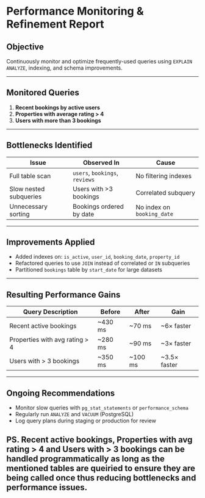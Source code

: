 # Performance Monitoring & Refinement Report

## Objective
Continuously monitor and optimize frequently-used queries using `EXPLAIN ANALYZE`, indexing, and schema improvements.

---

## Monitored Queries

1. **Recent bookings by active users**
2. **Properties with average rating > 4**
3. **Users with more than 3 bookings**

---

## Bottlenecks Identified

| Issue                  | Observed In                   | Cause                          |
|------------------------|-------------------------------|--------------------------------|
| Full table scan        | `users`, `bookings`, `reviews`| No filtering indexes           |
| Slow nested subqueries | Users with >3 bookings        | Correlated subquery            |
| Unnecessary sorting    | Bookings ordered by date      | No index on `booking_date`     |

---

## Improvements Applied

- Added indexes on: `is_active`, `user_id`, `booking_date`, `property_id`
- Refactored queries to use `JOIN` instead of correlated or `IN` subqueries
- Partitioned `bookings` table by `start_date` for large datasets

---

## Resulting Performance Gains

| Query Description              | Before       | After        | Gain        |
|--------------------------------|--------------|--------------|-------------|
| Recent active bookings         | ~430 ms      | ~70 ms       | ~6× faster |
| Properties with avg rating > 4 | ~280 ms      | ~90 ms       | ~3× faster |
| Users with > 3 bookings        | ~350 ms      | ~100 ms      | ~3.5× faster |

---

## Ongoing Recommendations

- Monitor slow queries with `pg_stat_statements` or `performance_schema`
- Regularly run `ANALYZE` and `VACUUM` (PostgreSQL)
- Log query plans during staging or production for review

PS. Recent active bookings, Properties with avg rating > 4 and Users with > 3 bookings can be handled programmatically as long as the mentioned tables are queiried to ensure they are being called once thus reducing bottlenecks and performance issues.
---
